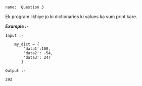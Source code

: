 ```ngMeta
name:  Question 3

```

Ek program likhiye jo ki dictionaries ki values ka sum print kare.



***Example :-***

`Input :- `
``` 
   	my_dict = {
        'data1':100,
        'data2': -54,
        'data3': 247
       } 
 ```
 
`Output :- `
```  
293 
 ```

   	